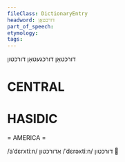 ```yaml
---
fileClass: DictionaryEntry
headword: דורכטאָן
part_of_speech: 
etymology: 
tags: 
---
```

דורכטאָן
דורכגעטאָן
דורכטון

CENTRAL
========

HASIDIC
=======
= AMERICA = 

/aˈdɛrxtiːn/ אַדורכטון
/ˈdɛrəxtiːn/ דורכטון 